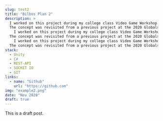 ```yaml
---
slug: test2
title: "Bilbos Plan 2"
description: >
  I worked on this project during my college class Video Game Workshop VI.
  The concept was revisited from a previous project at the 2020 Globals Game Jam event.
    I worked on this project during my college class Video Game Workshop VI.
  The concept was revisited from a previous project at the 2020 Globals Game Jam event.
    I worked on this project during my college class Video Game Workshop VI.
  The concept was revisited from a previous project at the 2020 Globals Game Jam event.
stack:
  - Unity
  - C#
  - REST-API
  - SOCKET IO
  - GIT
links:
  - name: "Github"
    url: "https://github.com"
img: "example2.png"
date: "Nov 2020"
draft: true
---
```


This is a draft post.